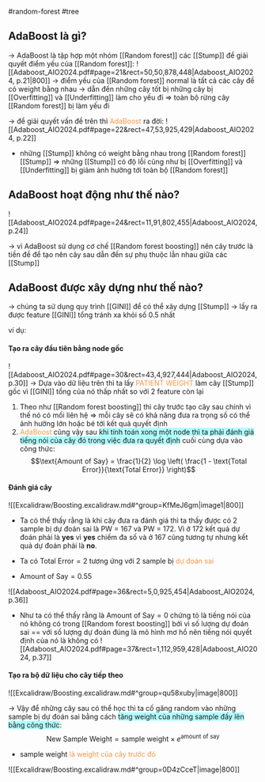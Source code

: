 #random-forest #tree 

## AdaBoost là gì?
-> AdaBoost là tập hợp một nhóm [[Random forest]] các [[Stump]] để giải quyết điểm yếu của [[Random forest]]: 
![[Adaboost_AIO2024.pdf#page=21&rect=50,50,878,448|Adaboost_AIO2024, p.21|800]]
-> điểm yếu của [[Random forest]] normal là tất cả các cây đề có weight bằng nhau -> dẫn đến những cây tốt bị những cây bị [[Overfitting]] và [[Underfitting]] làm cho yếu đi => toàn bộ rừng cây [[Random forest]] bị làm yếu đi

-> để giải quyết vấn đề trên thì <font color="#f79646">AdaBoost</font> ra đời:
![[Adaboost_AIO2024.pdf#page=22&rect=47,53,925,429|Adaboost_AIO2024, p.22]]
- những [[Stump]] không có weight bằng nhau trong [[Random forest]] [[Stump]] 
=> những [[Stump]] có độ lỗi cũng như bị [[Overfitting]] và [[Underfitting]] bị giảm ảnh hưởng tới toàn bộ [[Random forest]] 

## AdaBoost hoạt động như thế nào?

![[Adaboost_AIO2024.pdf#page=24&rect=11,91,802,455|Adaboost_AIO2024, p.24]]

-> vì AdaBoost sử dụng cơ chế [[Random forest boosting]] nên cây trước là tiền đề để tạo nên cây sau dẫn đến sự phụ thuộc lẫn nhau giữa các [[Stump]] 

## AdaBoost được xây dựng như thế nào?

-> chúng ta sử dụng quy trình [[GINI]] để có thể xây dựng [[Stump]] -> lấy ra được feature [[GINI]] tổng tránh xa khỏi số 0.5 nhất 

ví dụ:

#### Tạo ra cây đầu tiên bằng node gốc
![[Adaboost_AIO2024.pdf#page=30&rect=43,4,927,444|Adaboost_AIO2024, p.30]]
-> Dựa vào dữ liệu trên thì ta lấy <font color="#f79646">PATIENT WEIGHT</font> làm cây [[Stump]] gốc vì [[GINI]] tổng của nó thấp nhất so với 2 feature còn lại

1. Theo như [[Random forest boosting]] thì cây trước tạo cây sau chính vì thế nó có mối liên hệ => mỗi cây sẽ có khả năng đưa ra trọng số có thể ảnh hưởng lớn hoặc bé tới kết quả quyết định
2. <font color="#f79646">AdaBoost</font> cũng vậy sau <span style="background:#b1ffff">khi tính toán xong một node thì ta phải đánh giá tiếng nói của cây đó trong việc đưa ra quyết định</span> cuối cùng dựa vào công thức:
$$\text{Amount of Say} = \frac{1}{2} \log \left( \frac{1 - \text{Total Error}}{\text{Total Error}} \right)$$

#### Đánh giá cây
![[Excalidraw/Boosting.excalidraw.md#^group=KfMeJ6gm|image1|800]]
- Ta có thể thấy rằng là khi cây đưa ra đánh giá thì ta thấy được có 2 sample bị dự đoán sai là PW = 167 và PW = 172. Vì ở 172 kết quả dự đoán phải là **yes** vì **yes** chiếm đa số và ở 167 cũng tương tự nhưng kết quả dự đoán phải là **no**.

- Ta có $\text{Total Error} = 2$ tương ứng với 2 sample bị <font color="#f79646">dự đoán sai </font>
- $\text{Amount of Say} = 0.55$ 

![[Adaboost_AIO2024.pdf#page=36&rect=5,0,925,454|Adaboost_AIO2024, p.36]]

- Như ta có thể thấy rằng là $\text{Amount of Say} = 0$ chứng tỏ là tiếng nói của nó không có trong [[Random forest boosting]] bởi vì số lượng dự đoán sai == với số lượng dự đoán đúng là mô hình mơ hồ nên tiếng nói quyết định của nó là không có 
![[Adaboost_AIO2024.pdf#page=37&rect=1,112,959,428|Adaboost_AIO2024, p.37]]


#### Tạo ra bộ dữ liệu cho cây tiếp theo

![[Excalidraw/Boosting.excalidraw.md#^group=qu58xuby|image|800]]

-> Vậy để những cây sau có thể học thì ta cố găng random vào những sample bị dự đoán sai bằng cách <span style="background:#b1ffff">tăng weight của những sample đấy lên bằng công thức</span>:
$$
\text{New Sample Weight} = \text{sample weight} \times e^{\text{amount of say}}
$$
- $\text{sample weight}$ <font color="#f79646">là weight của cây trước đó</font>

![[Excalidraw/Boosting.excalidraw.md#^group=0D4zCceT|image|800]]
